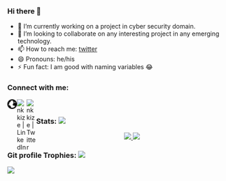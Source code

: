 ### Hi there 👋

- 🔭 I’m currently working on a project in cyber security domain.
- 👯 I’m looking to collaborate on any interesting project in any emerging technology. 
- 📫 How to reach me: [twitter]
- 😄 Pronouns: he/his
- ⚡ Fun fact: I am good with naming variables 😂

### Connect with me:

[<img align="left" alt="https://narender.is-a.dev" width="22px" src="https://raw.githubusercontent.com/iconic/open-iconic/master/svg/globe.svg" />][website]
[<img align="left" alt="nkkize | LinkedIn" width="22px" src="https://cdn.jsdelivr.net/npm/simple-icons@v3/icons/linkedin.svg" />][linkedin]
[<img align="left" alt="nkkize | Twitter" width="22px" src="https://cdn.jsdelivr.net/npm/simple-icons@v3/icons/twitter.svg" />][twitter]

<br />

### Stats: <img src="https://media.giphy.com/media/iY8CRBdQXODJSCERIr/giphy.gif" width="30px">
<p align="center">
<a href="https://github.com/AVS1508">
  <img height="180em" src="https://github-readme-stats-eight-theta.vercel.app/api?username=nkkize&show_icons=true&theme=algolia&include_all_commits=true&count_private=true"/>
  <img height="180em" src="https://github-readme-stats-eight-theta.vercel.app/api/top-langs/?username=nkkize&layout=compact&langs_count=8&theme=algolia"/>
</a>
</p>

### Git profile Trophies: <img src="https://media.giphy.com/media/QaMcXSekUWx7aogAUr/giphy.gif" width="30" />
<img src="https://github-profile-trophy.vercel.app/?username=nkkize&theme=juicyfresh&no-bg=true" />

[Narender Kumar]: https://narender.is-a.dev
[website]: https://narender.is-a.dev
[linkedin]: https://www.linkedin.com/in/nkkize/
[twitter]: https://twitter.com/nkkize
